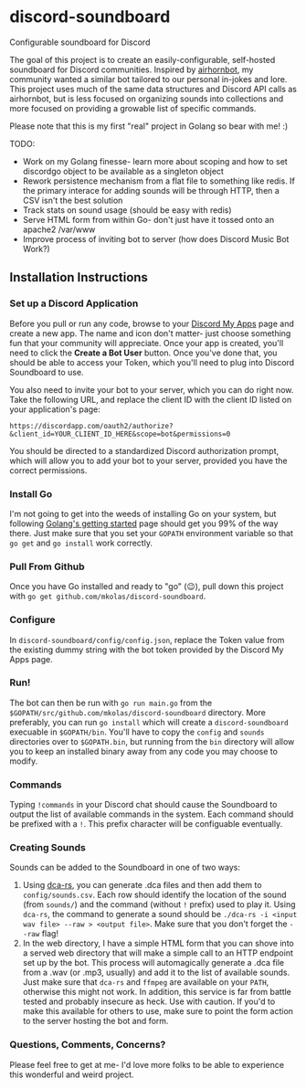 # discord-soundboard
Configurable soundboard for Discord

The goal of this project is to create an easily-configurable, self-hosted soundboard for Discord communities. Inspired by [airhornbot](https://github.com/hammerandchisel/airhornbot), my community wanted a similar bot tailored to our personal in-jokes and lore. This project uses much of the same data structures and Discord API calls as airhornbot, but is less focused on organizing sounds into collections and more focused on providing a growable list of specific commands.

Please note that this is my first "real" project in Golang so bear with me! :)

TODO:
* Work on my Golang finesse- learn more about scoping and how to set discordgo object to be available as a singleton object
* Rework persistence mechanism from a flat file to something like redis. If the primary interace for adding sounds will be through HTTP, then a CSV isn't the best solution
* Track stats on sound usage (should be easy with redis)
* Serve HTML form from within Go- don't just have it tossed onto an apache2 /var/www
* Improve process of inviting bot to server (how does Discord Music Bot Work?)

## Installation Instructions

### Set up a Discord Application

Before you pull or run any code, browse to your [Discord My Apps](https://discordapp.com/developers/applications/me) page and create a new app. The name and icon don't matter- just choose something fun that your community will appreciate. Once your app is created, you'll need to click the **Create a Bot User** button. Once you've done that, you should be able to access your Token, which you'll need to plug into Discord Soundboard to use.

You also need to invite your bot to your server, which you can do right now. Take the following URL, and replace the client ID with the client ID listed on your application's page:

`https://discordapp.com/oauth2/authorize?&client_id=YOUR_CLIENT_ID_HERE&scope=bot&permissions=0 `

You should be directed to a standardized Discord authorization prompt, which will allow you to add your bot to your server, provided you have the correct permissions.

### Install Go

I'm not going to get into the weeds of installing Go on your system, but following [Golang's getting started](https://golang.org/doc/install) page should get you 99% of the way there. Just make sure that you set your `GOPATH` environment variable so that `go get` and `go install` work correctly.

### Pull From Github

Once you have Go installed and ready to "go" (:wink:), pull down this project with `go get github.com/mkolas/discord-soundboard`.

### Configure

In `discord-soundboard/config/config.json`, replace the Token value from the existing dummy string with the bot token provided by the Discord My Apps page.

### Run!

The bot can then be run with `go run main.go` from the `$GOPATH/src/github.com/mkolas/discord-soundboard` directory. More preferably, you can run `go install` which will create a `discord-soundboard` execuable in `$GOPATH/bin`. You'll have to copy the `config` and `sounds` directories over to `$GOPATH.bin`, but running from the `bin` directory will allow you to keep an installed binary away from any code you may choose to modify. 

### Commands

Typing `!commands` in your Discord chat should cause the Soundboard to output the list of available commands in the system. Each command should be prefixed with a `!`. This prefix character will be configuable eventually.

### Creating Sounds

Sounds can be added to the Soundboard in one of two ways:

1. Using [dca-rs](https://github.com/nstafie/dca-rs), you can generate .dca files and then add them to `config/sounds.csv`. Each row should identify the location of the sound (from `sounds/`) and the command (without `!` prefix) used to play it. Using `dca-rs`, the command to generate a sound should be `./dca-rs -i <input wav file> --raw > <output file>`. Make sure that you don't forget the `--raw` flag!
2. In the web directory, I have a simple HTML form that you can shove into a served web directory that will make a simple call to an HTTP endpoint set up by the bot. This process will automagically generate a .dca file from a .wav (or .mp3, usually) and add it to the list of available sounds. Just make sure that `dca-rs` and `ffmpeg` are available on your `PATH`, otherwise this might not work. In addition, this service is far from battle tested and probably insecure as heck. Use with caution. If you'd to make this available for others to use, make sure to point the form action to the server hosting the bot and form.


### Questions, Comments, Concerns?

Please feel free to get at me- I'd love more folks to be able to experience this wonderful and weird project.